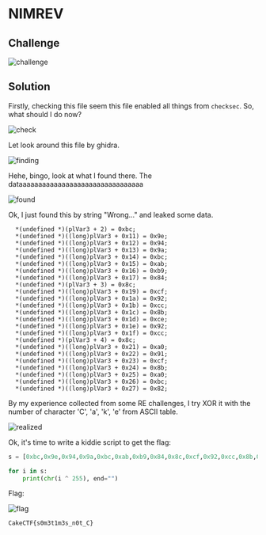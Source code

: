 # NIMREV

## Challenge

![challenge]()

## Solution
Firstly, checking this file seem this file enabled all things from `checksec`. So, what should I do now?

![check]()

Let look around this file by ghidra.

![finding]()

Hehe, bingo, look at what I found there. The dataaaaaaaaaaaaaaaaaaaaaaaaaaaaaaaa

![found]()

Ok, I just found this by string "Wrong..." and leaked some data.

```
  *(undefined *)(plVar3 + 2) = 0xbc;
  *(undefined *)((long)plVar3 + 0x11) = 0x9e;
  *(undefined *)((long)plVar3 + 0x12) = 0x94;
  *(undefined *)((long)plVar3 + 0x13) = 0x9a;
  *(undefined *)((long)plVar3 + 0x14) = 0xbc;
  *(undefined *)((long)plVar3 + 0x15) = 0xab;
  *(undefined *)((long)plVar3 + 0x16) = 0xb9;
  *(undefined *)((long)plVar3 + 0x17) = 0x84;
  *(undefined *)(plVar3 + 3) = 0x8c;
  *(undefined *)((long)plVar3 + 0x19) = 0xcf;
  *(undefined *)((long)plVar3 + 0x1a) = 0x92;
  *(undefined *)((long)plVar3 + 0x1b) = 0xcc;
  *(undefined *)((long)plVar3 + 0x1c) = 0x8b;
  *(undefined *)((long)plVar3 + 0x1d) = 0xce;
  *(undefined *)((long)plVar3 + 0x1e) = 0x92;
  *(undefined *)((long)plVar3 + 0x1f) = 0xcc;
  *(undefined *)(plVar3 + 4) = 0x8c;
  *(undefined *)((long)plVar3 + 0x21) = 0xa0;
  *(undefined *)((long)plVar3 + 0x22) = 0x91;
  *(undefined *)((long)plVar3 + 0x23) = 0xcf;
  *(undefined *)((long)plVar3 + 0x24) = 0x8b;
  *(undefined *)((long)plVar3 + 0x25) = 0xa0;
  *(undefined *)((long)plVar3 + 0x26) = 0xbc;
  *(undefined *)((long)plVar3 + 0x27) = 0x82;
```

By my experience collected from some RE challenges, I try XOR it with the number of character 'C', 'a', 'k', 'e' from ASCII table.

![realized]()

Ok, it's time to write a kiddie script to get the flag:

```python
s = [0xbc,0x9e,0x94,0x9a,0xbc,0xab,0xb9,0x84,0x8c,0xcf,0x92,0xcc,0x8b,0xce,0x92,0xcc,0x8c,0xa0,0x91,0xcf,0x8b,0xa0,0xbc,0x82]

for i in s:
    print(chr(i ^ 255), end="")
```
Flag:

![flag]()

```
CakeCTF{s0m3t1m3s_n0t_C} 
```